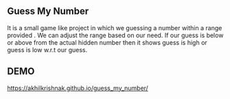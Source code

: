 Guess My Number
---------------
It is a small game like project in which we guessing a number within a range provided . We can adjust the range based on our need. If our guess is below or above from the actual hidden number then it shows guess is high or guess is low w.r.t our guess.

DEMO
-----
https://akhilkrishnak.github.io/guess_my_number/
